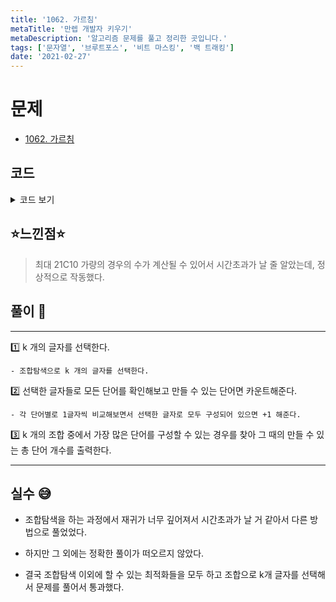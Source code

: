 ```yaml
---
title: '1062. 가르침'
metaTitle: '만렙 개발자 키우기'
metaDescription: '알고리즘 문제를 풀고 정리한 곳입니다.'
tags: ['문자열', '브루트포스', '비트 마스킹', '백 트래킹']
date: '2021-02-27'
---
```


# 문제
- [1062. 가르침](https://www.acmicpc.net/problem/1062)

## 코드

<details><summary> 코드 보기 </summary>

``` java
import java.awt.Point;
import java.io.BufferedReader;
import java.io.IOException;
import java.io.InputStreamReader;
import java.util.StringTokenizer;

public class Q1062 {
    static int n, k, ans;
    static String words[] = new String[51];
    public static void main(String[] args) throws IOException {
        init();
        solution();
    }

    private static void solution() {
        if (k < 5) {
            System.out.println(0);
            return;
        }
        int chars = 0;
        chars |= (1 << ('a' - 'a'));
        chars |= (1 << ('n' - 'a'));
        chars |= (1 << ('t' - 'a'));
        chars |= (1 << ('i' - 'a'));
        chars |= (1 << ('c' - 'a'));

        learn(k - 5, chars, 0);
        System.out.println(ans);
    }

    private static void learn(int learnCnt, int chars, int start) {
        if(learnCnt == 0){
            ans = Math.max(ans, calc(chars));
            return;
        }
        for (int i = start; i < 26; i++) {
            if(((1 << i) & chars) > 0) continue;
            learn(learnCnt - 1, chars | (1 << i), i + 1);
        }
    }

    private static int calc(int chars) {
        int ret = 0;
        for (int i = 0; i < n; i++) {
            String word = words[i];
            boolean flag = true;
            for (int j = 0; j < word.length(); j++) {
                int pos = word.charAt(j) - 'a';
                if((chars & (1 << pos)) == 0) {
                    flag = false;
                    break;
                }
            }
            if(flag) ret += 1;
        }
        return ret;
    }

    private static void init() throws IOException {
        BufferedReader br = new BufferedReader(new InputStreamReader(System.in));
        StringTokenizer st = new StringTokenizer(br.readLine());
        n = Integer.parseInt(st.nextToken());
        k = Integer.parseInt(st.nextToken());
        for (int i = 0; i < n; i++) {
            String input = br.readLine();
            words[i] = input.substring(4, input.length() - 4);
        }
    }
}
```

</details>

## ⭐️느낀점⭐️
> 최대 21C10 가량의 경우의 수가 계산될 수 있어서 시간초과가 날 줄 알았는데, 정상적으로 작동했다.
>
>

## 풀이 📣
<hr/>

1️⃣ k 개의 글자를 선택한다.

    - 조합탐색으로 k 개의 글자를 선택한다.


2️⃣ 선택한 글자들로 모든 단어를 확인해보고 만들 수 있는 단어면 카운트해준다.

    - 각 단어별로 1글자씩 비교해보면서 선택한 글자로 모두 구성되어 있으면 +1 해준다.


3️⃣ k 개의 조합 중에서 가장 많은 단어를 구성할 수 있는 경우를 찾아 그 때의 만들 수 있는 총 단어 개수를 출력한다.

<hr/>

## 실수 😅

- 조합탐색을 하는 과정에서 재귀가 너무 깊어져서 시간초과가 날 거 같아서 다른 방법으로 풀었었다.

- 하지만 그 외에는 정확한 풀이가 떠오르지 않았다.

- 결국 조합탐색 이외에 할 수 있는 최적화들을 모두 하고 조합으로 k개 글자를 선택해서 문제를 풀어서 통과했다.
